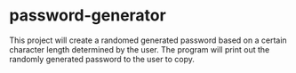 # password-generator
This project will create a randomed generated password based on a certain character length determined by the user. The program will print out the randomly generated password to the user to copy.
